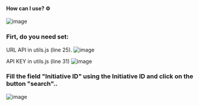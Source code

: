
#### How can I use? ⚙ 

![image](https://user-images.githubusercontent.com/29712683/129990778-54b6828d-5d01-4f12-a78f-6f607d1be9c6.png)


### Firt, do you need set:
  
  URL API in utils.js (line 25).
![image](https://user-images.githubusercontent.com/29712683/129990937-65996218-c3c3-4d59-9e8d-c2ca3729a611.png)
  
  API KEY in utils.js (line 31)
![image](https://user-images.githubusercontent.com/29712683/129991014-87305027-7768-4fe9-b2a7-36ef7b725a5c.png)


### Fill the field "Initiative ID" using the Initiative ID  and click on the button "search"..
![image](https://user-images.githubusercontent.com/29712683/129991452-328d5bc8-ed1f-4653-8c52-4cb52770a750.png)

